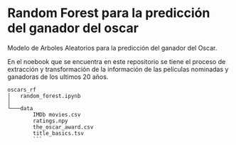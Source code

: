 # Random Forest para la predicción del ganador del oscar

Modelo de  Arboles Aleatorios para la predicción del ganador del Oscar.

En el noebook que se encuentra en este repositorio se tiene el proceso de extracción y transformación de la información de 
las películas nominadas y ganadoras de los ultimos 20 años.

```
oscars_rf
│   random_forest.ipynb
│
└───data
        IMDb movies.csv
        ratings.npy
        the_oscar_award.csv
        title_basics.tsv
        ```
